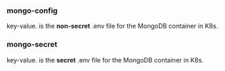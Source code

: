 ### mongo-config
key-value. is the **non-secret** .env file for the MongoDB container in K8s.

### mongo-secret
key-value. is the **secret** .env file for the MongoDB container in K8s.